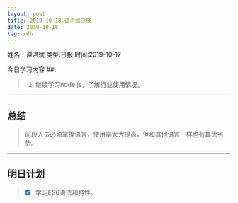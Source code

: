 ```yaml
---
layout: post
title: 2019-10-18.谭洪斌日报
date: 2019-10-18
tag: xdh
---
```


姓名：谭洪斌
类型:日报
时间:2019-10-17

今日学习内容 ##.  

>1. 继续学习node.js，了解行业使用情况。
>

* * *
## 总结 ##
> 前段人员必须掌握语言，使用率大大提高，但和其他语言一样也有其优劣势。
* * *
## 明日计划 ##
> - [x] 学习ES6语法和特性。

